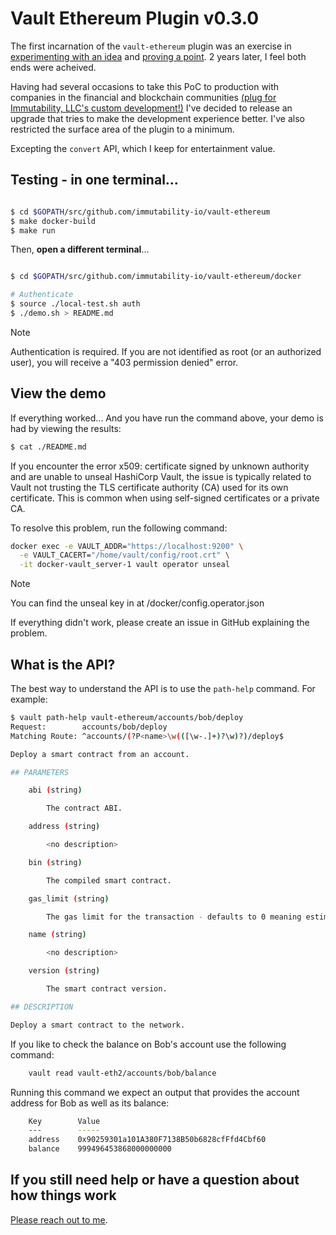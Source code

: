 # Vault Ethereum Plugin v0.3.0

The first incarnation of the `vault-ethereum` plugin was an exercise in [experimenting with an idea](https://www.hashicorp.com/resources/vault-platform-enterprise-blockchain) and [proving a point](https://immutability.io/). 2 years later, I feel both ends were acheived.

Having had several occasions to take this PoC to production with companies in the financial and blockchain communities [(plug for Immutability, LLC's custom development!)](mailto:jeff@immutability.io) I've decided to release an upgrade that tries to make the development experience better. I've also restricted the surface area of the plugin to a minimum.

Excepting the `convert` API, which I keep for entertainment value.

## Testing - in one terminal...

```sh

$ cd $GOPATH/src/github.com/immutability-io/vault-ethereum
$ make docker-build
$ make run

```

Then, **open a different terminal**...

```sh

$ cd $GOPATH/src/github.com/immutability-io/vault-ethereum/docker

# Authenticate
$ source ./local-test.sh auth
$ ./demo.sh > README.md

```
> [!NOTE]
>  Authentication is required. If you are not identified as root (or an authorized user), you will receive a "403 permission denied" error.
## View the demo

If everything worked... And you have run the command above, your demo is had by viewing the results: 

```sh
$ cat ./README.md
```

If you encounter the error x509: certificate signed by unknown authority and are unable to unseal HashiCorp Vault, the issue is typically related to Vault not trusting the TLS certificate authority (CA) used for its own certificate. This is common when using self-signed certificates or a private CA.

To resolve this problem, run the following command:

```sh
docker exec -e VAULT_ADDR="https://localhost:9200" \
  -e VAULT_CACERT="/home/vault/config/root.crt" \
  -it docker-vault_server-1 vault operator unseal
```

> [!NOTE]
> You can find the unseal key in at /docker/config.operator.json

If everything didn't work, please create an issue in GitHub explaining the problem.

## What is the API?

The best way to understand the API is to use the `path-help` command. For example:

```sh
$ vault path-help vault-ethereum/accounts/bob/deploy                                                                [±new-version ●]
Request:        accounts/bob/deploy
Matching Route: ^accounts/(?P<name>\w(([\w-.]+)?\w)?)/deploy$

Deploy a smart contract from an account.

## PARAMETERS

    abi (string)

        The contract ABI.

    address (string)

        <no description>

    bin (string)

        The compiled smart contract.

    gas_limit (string)

        The gas limit for the transaction - defaults to 0 meaning estimate.

    name (string)

        <no description>

    version (string)

        The smart contract version.

## DESCRIPTION

Deploy a smart contract to the network.
```
If you like to check the balance on Bob's account use the following command:

```sh
    vault read vault-eth2/accounts/bob/balance
```

Running this command we expect an output that provides the account address for Bob as well as its balance:

```sh
    Key        Value
    ---        -----
    address    0x90259301a101A380F7138B50b6828cfFfd4Cbf60
    balance    999496453868000000000
```

## If you still need help or have a question about how things work
[Please reach out to me](mailto:jeff@immutability.io). 


